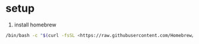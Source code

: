 # setup

1. install homebrew
```bash
/bin/bash -c "$(curl -fsSL <https://raw.githubusercontent.com/Homebrew/install/HEAD/install.sh>)"
```
